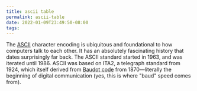 ```yaml
---
title: ascii table
permalink: ascii-table
date: 2022-01-09T23:49:50-08:00
tags:
---
```


The [ASCII] character encoding is ubiquitous and foundational to how computers
talk to each other. It has an absolutely fascinating history that dates
surprisingly far back. The ASCII standard started in 1963, and was iterated
until 1986. ASCII was based on ITA2, a telegraph standard from 1924, which itself
derived from [Baudot code] from 1870—literally the beginning of digital
communication (yes, this is where "baud" speed comes from).

<style innerHTML=".ascii-table td:first-child { background: #00000008; }" />
<pre class="ascii-table">
|            | `0x00`          | `0x10`          | `0x20` | `0x30` | `0x40` | `0x50` | `0x60`  | `0x70`     |
| ---------- | --------------- | --------------- | ------ | ------ | ------ | ------ | ------- | ---------- |
| **`0x00`** | [`␀`] `^@` `\0` | [`␐`] `^P`      | Space  | `0`    | `@`    | `P`    | `` ` `` | `p`        |
| **`0x01`** | [`␁`] `^A`      | [`␑`] `^Q`      | `!`    | `1`    | `A`    | `Q`    | `a`     | `q`        |
| **`0x02`** | [`␂`] `^B`      | [`␒`] `^R`      | `"`    | `2`    | `B`    | `R`    | `b`     | `r`        |
| **`0x03`** | [`␃`] `^C`      | [`␓`] `^S`      | `#`    | `3`    | `C`    | `S`    | `c`     | `s`        |
| **`0x04`** | [`␄`] `^D`      | [`␔`] `^T`      | `$`    | `4`    | `D`    | `T`    | `d`     | `t`        |
| **`0x05`** | [`␅`] `^E`      | [`␕`] `^U`      | `%`    | `5`    | `E`    | `U`    | `e`     | `u`        |
| **`0x06`** | [`␆`] `^F`      | [`␖`] `^V`      | `&`    | `6`    | `F`    | `V`    | `f`     | `v`        |
| **`0x07`** | [`␇`] `^G` `\a` | [`␗`] `^W`      | `'`    | `7`    | `G`    | `W`    | `g`     | `w`        |
| **`0x08`** | [`␈`] `^H` `\b` | [`␘`] `^X`      | `(`    | `8`    | `H`    | `X`    | `h`     | `x`        |
| **`0x09`** | [`␉`] `^I` `\t` | [`␙`] `^Y`      | `)`    | `9`    | `I`    | `Y`    | `i`     | `y`        |
| **`0x0A`** | [`␊`] `^J` `\n` | [`␚`] `^Z`      | `*`    | `:`    | `J`    | `Z`    | `j`     | `z`        |
| **`0x0B`** | [`␋`] `^H` `\v` | [`␛`] `^[` `\e` | `+`    | `;`    | `K`    | `[`    | `k`     | `{`        |
| **`0x0C`** | [`␌`] `^L` `\f` | [`␜`] `^\`      | `,`    | `<`    | `L`    | `\`    | `l`     | `\|`       |
| **`0x0D`** | [`␍`] `^M` `\r` | [`␝`] `^]`      | `-`    | `=`    | `M`    | `]`    | `m`     | `}`        |
| **`0x0E`** | [`␎`] `^N`      | [`␞`] `^^`      | `.`    | `>`    | `N`    | `^`    | `n`     | `~`        |
| **`0x0F`** | [`␏`] `^O`      | [`␟`] `^_`      | `/`    | `?`    | `O`    | `_`    | `o`     | [`␡`] `^?` |
</pre>

Other fun facts about ASCII:

- The first 128 Unicode values are these ASCII. UTF-8, the most common modern
  encoding, uses a variable number of bytes to cover the full Unicode spectrum,
  but just happens to use exactly one byte for the first 128 and exactly matches
  ASCII. That means every ancient ASCII file is also a valid modern UTF-8 file.
  This is a _beautiful_ hack and a major reason for the success of UTF-8.
- The number digits are carefully placed so [BCD] can be converted to ASCII in
  one instruction: `ascii = bcd | 0x30`.
- Many keys you still reach via Shift on a modern keyboard are either `0x10` or
  `0x20` above their standard key, a holdover from mechanical typewriters.
- Lowercase letters are exactly `0x20` above uppercase.
- Your "control" key has a `^` on it because its original purpose was to remap
  typical keys to control keys by xor'ing `0x40` (xor happens to be `^` in
  C). Some of these vestiges of the past still work everywhere, and all should
  work in your terminal! Try `^H` for a semi-comfortable home-row oriented backspace.

[ascii]: https://en.wikipedia.org/wiki/ASCII
[baudot code]: https://en.wikipedia.org/wiki/Baudot_code
[bcd]: https://en.wikipedia.org/wiki/Binary-coded_decimal
[`␀`]: https://en.wikipedia.org/wiki/Null_character 'Null'
[`␁`]: https://en.wikipedia.org/wiki/Start_of_Heading 'Start of Heading'
[`␂`]: https://en.wikipedia.org/wiki/Start_of_Text 'Start of Text'
[`␃`]: https://en.wikipedia.org/wiki/End-of-Text_character 'End of Text'
[`␄`]: https://en.wikipedia.org/wiki/End-of-Transmission_character 'End of Transmission'
[`␅`]: https://en.wikipedia.org/wiki/Enquiry_character 'Enquiry'
[`␆`]: https://en.wikipedia.org/wiki/Acknowledge_character 'Acknowledgement'
[`␇`]: https://en.wikipedia.org/wiki/Bell_character 'Bell'
[`␈`]: https://en.wikipedia.org/wiki/Backspace 'Backspace'
[`␉`]: https://en.wikipedia.org/wiki/Horizontal_Tab 'Horizontal Tab'
[`␊`]: https://en.wikipedia.org/wiki/Line_Feed 'Line Feed'
[`␋`]: https://en.wikipedia.org/wiki/Vertical_Tab 'Vertical Tab'
[`␌`]: https://en.wikipedia.org/wiki/Form_Feed 'Form Feed'
[`␍`]: https://en.wikipedia.org/wiki/Carriage_Return 'Carriage Return'
[`␎`]: https://en.wikipedia.org/wiki/Shift_Out 'Shift Out'
[`␏`]: https://en.wikipedia.org/wiki/Shift_In 'Shift In'
[`␐`]: https://en.wikipedia.org/wiki/Data_Link_Escape 'Data Link Escape'
[`␑`]: https://en.wikipedia.org/wiki/Device_Control_1 'Device Control 1 / XON / Resume'
[`␒`]: https://en.wikipedia.org/wiki/Device_Control_2 'Device Control 2'
[`␓`]: https://en.wikipedia.org/wiki/Device_Control_3 'Device Control 3 / XOFF / Pause'
[`␔`]: https://en.wikipedia.org/wiki/Device_Control_4 'Device Control 4'
[`␕`]: https://en.wikipedia.org/wiki/Negative-acknowledge_character 'Negative Acknowledgement'
[`␖`]: https://en.wikipedia.org/wiki/Synchronous_Idle 'Synchronous Idle'
[`␗`]: https://en.wikipedia.org/wiki/End-of-Transmission-Block_character 'End of Transmission Block'
[`␘`]: https://en.wikipedia.org/wiki/Cancel_character 'Cancel'
[`␙`]: https://en.wikipedia.org/wiki/End_of_Medium 'End of Medium'
[`␚`]: https://en.wikipedia.org/wiki/Substitute_character 'Substitute'
[`␛`]: https://en.wikipedia.org/wiki/Escape_character 'Escape'
[`␜`]: https://en.wikipedia.org/wiki/File_Separator 'File Separator'
[`␝`]: https://en.wikipedia.org/wiki/Group_Separator 'Group Separator'
[`␞`]: https://en.wikipedia.org/wiki/Record_Separator 'Record Separator'
[`␟`]: https://en.wikipedia.org/wiki/Unit_Separator 'Unit Separator'
[`␡`]: https://en.wikipedia.org/wiki/Delete_character 'Delete'

